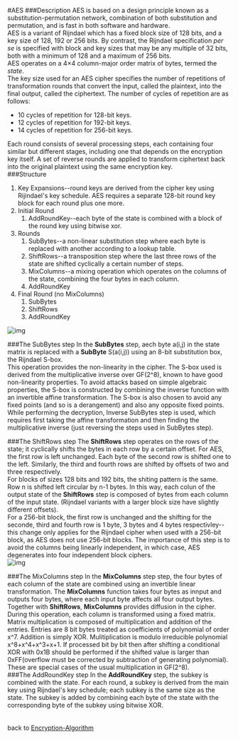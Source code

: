 #AES
###Description
AES is based on a design principle known as a substitution-permutation network, combination of both substitution and permutation, and is fast in both software and hardware.</br>
AES is a variant of Rijndael which has a fixed block size of 128 bits, and a key size of 128, 192 or 256 bits. By contrast, the Rijndael specification _per se_ is specified with block and key sizes that may be any multiple of 32 bits, both with a minimum of 128 and a maximum of 256 bits.</br>
AES operates on a 4×4 column-major order matrix of bytes, termed the _state_.</br>
The key size used for an AES cipher specifies the number of repetitions of transformation rounds that convert the input, called the plaintext, into the final output, called the ciphertext. The number of cycles of repetition are as follows:

* 10 cycles of repetition for 128-bit keys.
* 12 cycles of repetition for 192-bit keys.
* 14 cycles of repetition for 256-bit keys.

Each round consists of several processing steps, each containing four similar but different stages, including one that depends on the encryption key itself. A set of reverse rounds are applied to transform ciphertext back into the original plaintext using the same encryption key.</br>
###Structure
1. Key Expansions--round keys are derived from the cipher key using Rijindael's key schedule. AES requires a separate 128-bit round key block for each round plus one more.
2. Initial Round
	1. AddRoundKey--each byte of the state is combined with a block of the round key using bitwise xor.
3. Rounds
	1. SubBytes--a non-linear substitution step where each byte is replaced with another according to a lookup table.
	2. ShiftRows--a transposition step where the last three rows of the state are shifted cyclically a certain number of steps.
	3. MixColumns--a mixing operation which operates on the columns of the state, combining the four bytes in each column.
	4. AddRoundKey
4. Final Round (no MixColumns)
	1. SubBytes
	2. ShiftRows
	3. AddRoundKey

![img](https://cloud.githubusercontent.com/assets/9131176/9522667/733b56e6-4d08-11e5-9f15-227f89e3d8d9.png)</br>

###The SubBytes step
In the **SubBytes** step, aech byte a(i,j) in the state matrix is replaced with a **SubByte** S(a(i,j)) using an 8-bit substitution box, the Rijndael S-box.</br>
This operation provides the non-linearity in the cipher. The S-box used is derived from the multiplicative inverse over GF(2^8), known to have good non-linearity properties. To avoid attacks based on simple algebraic properties, the S-box is constructed by combining the inverse function with an invertible affine transformation. The S-box is also chosen to avoid any fixed points (and so is a derangement) and also any opposite fixed points.</br>
While performing the decryption, Inverse SubBytes step is used, which requires first taking the affine transformation and then finding the multiplicative inverse (just reversing the steps used in SubBytes step).</br>

###The ShiftRows step
The **ShiftRows** step operates on the rows of the state; it cyclically shifts the bytes in each row by a certain offset. For AES, the first row is left unchanged. Each byte of the second row is shifted one to the left. Similarly, the third and fourth rows are shifted by offsets of two and three respectively.</br>
For blocks of sizes 128 bits and 192 bits, the shiting pattern is the same. Row n is shifted left circular by n-1 bytes. In this way, each colun of the output state of  the **ShiftRows** step is composed of bytes from each column of the input state. (Rijndael variants with a larger block size have slightly different offsets).</br>
For a 256-bit block, the first row is unchanged and the shifting for the seconde, third and fourth row is 1 byte, 3 bytes and 4 bytes respectivley--this change only applies for the Rijndael cipher when used with a 256-bit block, as AES does not use 256-bit blocks. The importance of this step is to avoid the columns being linearly independent, in which case, AES degenerates into four independent block ciphers.</br>
![img](https://cloud.githubusercontent.com/assets/9131176/9522666/72f29a82-4d08-11e5-9819-4ce53501ee4e.png)</br>

###The MixColumns step
In the **MixColumns** step step, the four bytes of each column of the state are combined using an invertible linear transformation. The **MixColumns** function takes four bytes as innput and outputs four bytes, where each input byte affects all four output bytes. Together with **ShiftRows**, **MixColumns** provides diffusion in the cipher.</br>
During this operation, each column is transformed using a fixed matrix.</br>
Matrix multiplication is composed of multiplication and addition of the entries. Entries are 8 bit bytes treated as coefficients of polynomial of order x^7. Addition is simply XOR. Mulitiplication is modulo irreducible polynomial x^8+x^4+x^3+x+1. If processed bit by bit then after shifting a conditional XOR with 0x1B should be performed if the shifted value is larger than 0xFF(overflow must be corrected by subtraction of generating polynomial). These are special cases of the usual multiplication in GF(2^8).</br>
###The AddRoundKey step
In the **AddRoundKey** step, the subkey is combined with the state. For each round, a subkey is derived from the main key using Rijndael's key schedule; each subkey is the same size as the state. The subkey is added by combining each byte of the state with the corresponding byte of the subkey using bitwise XOR.</br>
</br>
</br>
back to [Encryption-Algorithm](https://github.com/wuzhiyi/Encryption-Algorithm)</br>
